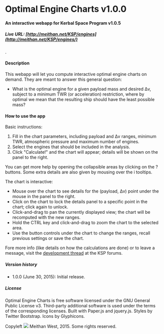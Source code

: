 # Optimal Engine Charts v1.0.0

#### An interactive webapp for Kerbal Space Program v1.0.5

##### Live URL: [http://meithan.net/KSP/engines](http://meithan.net/KSP/engines/)
.

#### Description

This webapp will let you compute interactive optimal engine charts on demand. They are meant to answer this general question:

* What is the optimal engine for a given payload mass and desired Δv, subject to a minimum TWR (or acceleration) restriction, where by optimal we mean that the resulting ship should have the least possible mass?

#### How to use the app

Basic instructions:

1. Fill in the chart parameters, including payload and Δv ranges, minimum TWR, atmospheric pressure and maximum number of engines.
2. Select the engines that should be included in the analysis.
3. Click "Calculate!" and the chart will appear; details will be shown on the panel to the right.

You can get more help by opening the collapsible areas by clicking on the ? buttons. Some extra details are also given by mousing over the i tooltips.

The chart is interactive:

* Mouse over the chart to see details for the (payload, Δv) point under the mouse in the panel to the right.
* Click on the chart to lock the details panel to a specific point in the chart; click again to unlock.
* Click-and-drag to pan the currently displayed view; the chart will be recomputed with the new ranges.
* Hold the CTRL key and click-and-drag to zoom the chart to the selected area.
* Use the button controls under the chart to change the ranges, recall previous settings or save the chart.

Fore more info (like details on how the calculations are done) or to leave a message, visit the [development thread](http://forum.kerbalspaceprogram.com/index.php?/topic/114995-web-105-optimal-engine-charts-interactive-webapp/) at the KSP forums.

##### Version history

* 1.0.0 (June 30, 2015): Initial release.

##### License

Optimal Engine Charts is free software licensed under the GNU General Public License v3. Third-party additional software is used under the terms of the corresponding licenses. Built with Paper.js and jquery.js. Styles by Twitter Bootstrap. Icons by Glyphicons.

Copyleft ![](http://i.imgur.com/4R84dsR.png) Meithan West, 2015. Some rights reserved.
